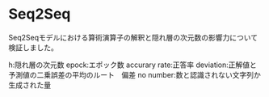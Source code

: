 # Seq2Seq
Seq2Seqモデルにおける算術演算子の解釈と隠れ層の次元数の影響力について検証しました。

h:隠れ層の次元数
epock:エポック数
accurary rate:正答率
deviation:正解値と予測値の二乗誤差の平均のルート　偏差
no number:数と認識されない文字列か生成された量
